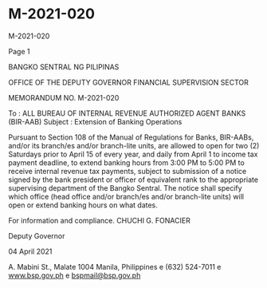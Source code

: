 # M-2021-020

M-2021-020

Page 1

BANGKO SENTRAL NG PILIPINAS

OFFICE OF THE DEPUTY GOVERNOR FINANCIAL SUPERVISION SECTOR

MEMORANDUM NO. M-2021-020

To : ALL BUREAU OF INTERNAL REVENUE AUTHORIZED AGENT BANKS (BIR-AAB) Subject : Extension of Banking Operations

Pursuant to Section 108 of the Manual of Regulations for Banks, BIR-AABs, and/or its branch/es and/or branch-lite units, are allowed to open for two (2) Saturdays prior to April 15 of every year, and daily from April 1 to income tax payment deadline, to extend banking hours from 3:00 PM to 5:00 PM to receive internal revenue tax payments, subject to submission of a notice signed by the bank president or officer of equivalent rank to the appropriate supervising department of the Bangko Sentral. The notice shall specify which office (head office and/or branch/es and/or branch-lite units) will open or extend banking hours on what dates.

For information and compliance.  CHUCHI G. FONACIER

Deputy Governor

04 April 2021

A. Mabini St., Malate 1004 Manila, Philippines e (632) 524-7011 e www.bsp.gov.ph e bspmail@bsp.gov.ph